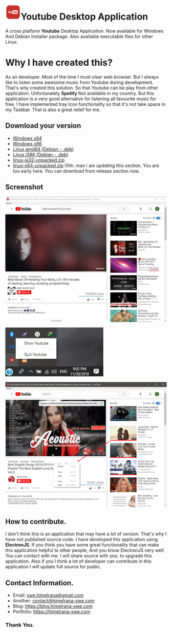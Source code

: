 #  ![enter image description here](https://raw.githubusercontent.com/himelrana-swe/Youtube/master/images/icon.png)Youtube Desktop Application

A cross platform **Youtube** Desktop Application.  Now available for Windows And Debian Installer package. Also available executable files for other Linux. 

# Why I have created this?

As an developer. Most of the time I must clear web browser. But I always like to listen some awesome music from Youtube during development. That's why created this solution. So that Youtube can be play from other application. Unfortunately **Spotify** Not available in my country. But this application is a very good alternative for listening all favourite music for free. I have implemented tray Icon functionality so that it's not take space in my Taskbar. That is also a great relief for me.

## Download your version
- [Windows x64](https://github.com/himelrana-swe/Youtube/releases/download/v1.0.0/Youtube.Setup.x64.v1.0.0.exe)
- [Windows x86](https://github.com/himelrana-swe/Youtube/releases/download/v1.0.0/Youtube.Setup.-x86.v1.0.0.exe)
- [Linux amd64 (Debian - .deb)  ](https://github.com/himelrana-swe/Youtube/releases/download/v1.0.0/Youtube_Linux_1.0.0_amd64.deb)
- [Linux i386 (Debian - .deb)](https://github.com/himelrana-swe/Youtube/releases/download/v1.0.0/Youtube_Linux_1.0.0_i386.deb)
- [linux-ia32-unpacked.zip](https://github.com/himelrana-swe/Youtube/releases/download/v1.0.0/linux-ia32-unpacked.zip)
- [linux-x64-unpacked.zip](https://github.com/himelrana-swe/Youtube/releases/download/v1.0.0/linux-x64-unpacked.zip)
Ohh. man i am updating this section. You are too early here. You can download from release section now.
## Screenshot
![enter image description here](https://raw.githubusercontent.com/himelrana-swe/Youtube/master/images/1.jpg)

![enter image description here](https://raw.githubusercontent.com/himelrana-swe/Youtube/master/images/3.png)

![enter image description here](https://raw.githubusercontent.com/himelrana-swe/Youtube/master/images/2.png)

## How to contribute.

I don't think this is an application that may have a lot of version. That's why I have not published source code.
I have developed this application using **ElectronJS**. If you think you have some great functionality that can make this application helpful to other people, And you know ElectronJS very well. You can contact with me.
I will share source with you. to upgrade this application. Also if you I think a lot of developer can contribute in this application I will update full source for public.
## Contact Information.

- Email: swe.himelrana@gmail.com
- Another: contact@himelrana-swe.com
- Blog: https://blog.himelrana-swe.com
- Portfolio: https://himelrana-swe.com

### Thank You.
